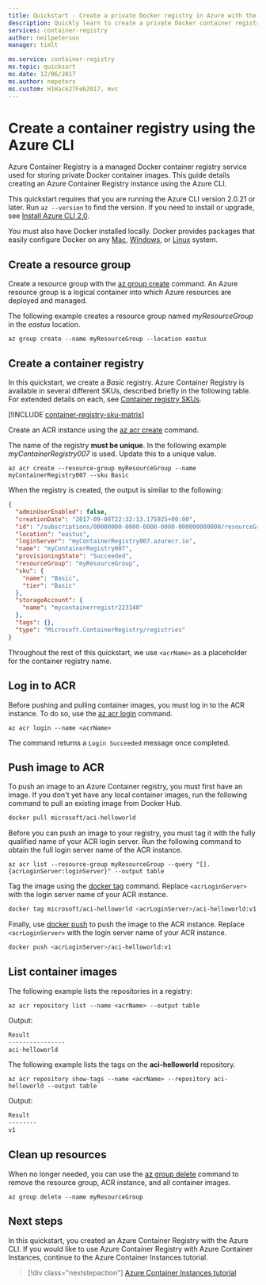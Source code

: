 ```yaml
---
title: Quickstart - Create a private Docker registry in Azure with the Azure CLI
description: Quickly learn to create a private Docker container registry with the Azure CLI.
services: container-registry
author: neilpeterson
manager: timlt

ms.service: container-registry
ms.topic: quicksart
ms.date: 12/06/2017
ms.author: nepeters
ms.custom: H1Hack27Feb2017, mvc
---
```


# Create a container registry using the Azure CLI

Azure Container Registry is a managed Docker container registry service used for storing private Docker container images. This guide details creating an Azure Container Registry instance using the Azure CLI.

This quickstart requires that you are running the Azure CLI version 2.0.21 or later. Run `az --version` to find the version. If you need to install or upgrade, see [Install Azure CLI 2.0][azure-cli].

You must also have Docker installed locally. Docker provides packages that easily configure Docker on any [Mac][docker-mac], [Windows][docker-windows], or [Linux][docker-linux] system.

## Create a resource group

Create a resource group with the [az group create][az-group-create] command. An Azure resource group is a logical container into which Azure resources are deployed and managed.

The following example creates a resource group named *myResourceGroup* in the *eastus* location.

```azurecli-interactive
az group create --name myResourceGroup --location eastus
```

## Create a container registry

In this quickstart, we create a *Basic* registry. Azure Container Registry is available in several different SKUs, described briefly in the following table. For extended details on each, see [Container registry SKUs][container-registry-skus].

[!INCLUDE [container-registry-sku-matrix](../../includes/container-registry-sku-matrix.md)]

Create an ACR instance using the [az acr create][az-acr-create] command.

The name of the registry **must be unique**. In the following example *myContainerRegistry007* is used. Update this to a unique value.

```azurecli
az acr create --resource-group myResourceGroup --name myContainerRegistry007 --sku Basic
```

When the registry is created, the output is similar to the following:

```json
{
  "adminUserEnabled": false,
  "creationDate": "2017-09-08T22:32:13.175925+00:00",
  "id": "/subscriptions/00000000-0000-0000-0000-000000000000/resourceGroups/myResourceGroup/providers/Microsoft.ContainerRegistry/registries/myContainerRegistry007",
  "location": "eastus",
  "loginServer": "myContainerRegistry007.azurecr.io",
  "name": "myContainerRegistry007",
  "provisioningState": "Succeeded",
  "resourceGroup": "myResourceGroup",
  "sku": {
    "name": "Basic",
    "tier": "Basic"
  },
  "storageAccount": {
    "name": "mycontainerregistr223140"
  },
  "tags": {},
  "type": "Microsoft.ContainerRegistry/registries"
}
```

Throughout the rest of this quickstart, we use `<acrName>` as a placeholder for the container registry name.

## Log in to ACR

Before pushing and pulling container images, you must log in to the ACR instance. To do so, use the [az acr login][az-acr-login] command.

```azurecli
az acr login --name <acrName>
```

The command returns a `Login Succeeded` message once completed.

## Push image to ACR

To push an image to an Azure Container registry, you must first have an image. If you don't yet have any local container images, run the following command to pull an existing image from Docker Hub.

```bash
docker pull microsoft/aci-helloworld
```

Before you can push an image to your registry, you must tag it with the fully qualified name of your ACR login server. Run the following command to obtain the full login server name of the ACR instance.

```azurecli
az acr list --resource-group myResourceGroup --query "[].{acrLoginServer:loginServer}" --output table
```

Tag the image using the [docker tag][docker-tag] command. Replace `<acrLoginServer>` with the login server name of your ACR instance.

```bash
docker tag microsoft/aci-helloworld <acrLoginServer>/aci-helloworld:v1
```

Finally, use [docker push][docker-push] to push the image to the ACR instance. Replace `<acrLoginServer>` with the login server name of your ACR instance.

```bash
docker push <acrLoginServer>/aci-helloworld:v1
```

## List container images

The following example lists the repositories in a registry:

```azurecli
az acr repository list --name <acrName> --output table
```

Output:

```bash
Result
----------------
aci-helloworld
```

The following example lists the tags on the **aci-helloworld** repository.

```azurecli
az acr repository show-tags --name <acrName> --repository aci-helloworld --output table
```

Output:

```bash
Result
--------
v1
```

## Clean up resources

When no longer needed, you can use the [az group delete][az-group-delete] command to remove the resource group, ACR instance, and all container images.

```azurecli-interactive
az group delete --name myResourceGroup
```

## Next steps

In this quickstart, you created an Azure Container Registry with the Azure CLI. If you would like to use Azure Container Registry with Azure Container Instances, continue to the Azure Container Instances tutorial.

> [!div class="nextstepaction"]
> [Azure Container Instances tutorial][container-instances-tutorial-prepare-app]

<!-- LINKS - external -->
[docker-linux]: https://docs.docker.com/engine/installation/#supported-platforms
[docker-login]: https://docs.docker.com/engine/reference/commandline/login/
[docker-mac]: https://docs.docker.com/docker-for-mac/
[docker-push]: https://docs.docker.com/engine/reference/commandline/push/
[docker-tag]: https://docs.docker.com/engine/reference/commandline/tag/
[docker-windows]: https://docs.docker.com/docker-for-windows/

<!-- LINKS - internal -->
[az-acr-create]: /cli/azure/acr#create
[az-acr-login]: /cli/azure/acr#login
[az-group-create]: /cli/azure/group#create
[az-group-delete]: /cli/azure/group#delete
[azure-cli]: /cli/azure/install-azure-cli
[container-instances-tutorial-prepare-app]: ../container-instances/container-instances-tutorial-prepare-app.md
[container-registry-skus]: container-registry-skus.md